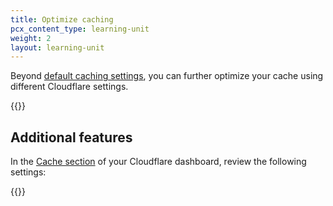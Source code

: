 ```yaml
---
title: Optimize caching
pcx_content_type: learning-unit
weight: 2
layout: learning-unit
---
```


Beyond [default caching settings](/learning-paths/get-started-free/performance/default-improvements/), you can further optimize your cache using different Cloudflare settings.

{{<render file="_cache-optimization.md">}}

## Additional features

In the [Cache section](https://dash.cloudflare.com/?to=/:account/:zone/caching/configuration) of your Cloudflare dashboard, review the following settings:

{{<feature-list-by-plan id="cache" plan="free">}}